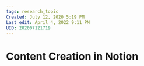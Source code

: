 ```yaml
---
tags: research_topic
Created: July 12, 2020 5:19 PM
Last edit: April 4, 2022 9:11 PM
UID: 202007121719
---
```

# Content Creation in Notion
